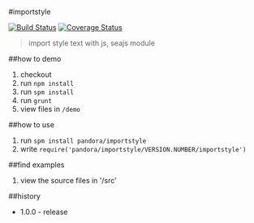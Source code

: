 #importstyle

[![Build Status](https://api.travis-ci.org/pandorajs/importstyle.png?branch=master)](http://travis-ci.org/pandorajs/importstyle)
[![Coverage Status](https://coveralls.io/repos/pandorajs/importstyle/badge.png?branch=master)](https://coveralls.io/r/pandorajs/importstyle?branch=master)

 > import style text with js, seajs module

##how to demo

1. checkout
1. run `npm install`
1. run `spm install`
1. run `grunt`
1. view files in `/demo`

##how to use

1. run `spm install pandora/importstyle`
1. write `require('pandora/importstyle/VERSION.NUMBER/importstyle')`

##find examples

1. view the source files in '/src'

##history

- 1.0.0 - release
